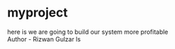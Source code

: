 # myproject
here is we are going to build our system more profitable
<br>
Author - Rizwan Gulzar
ls
